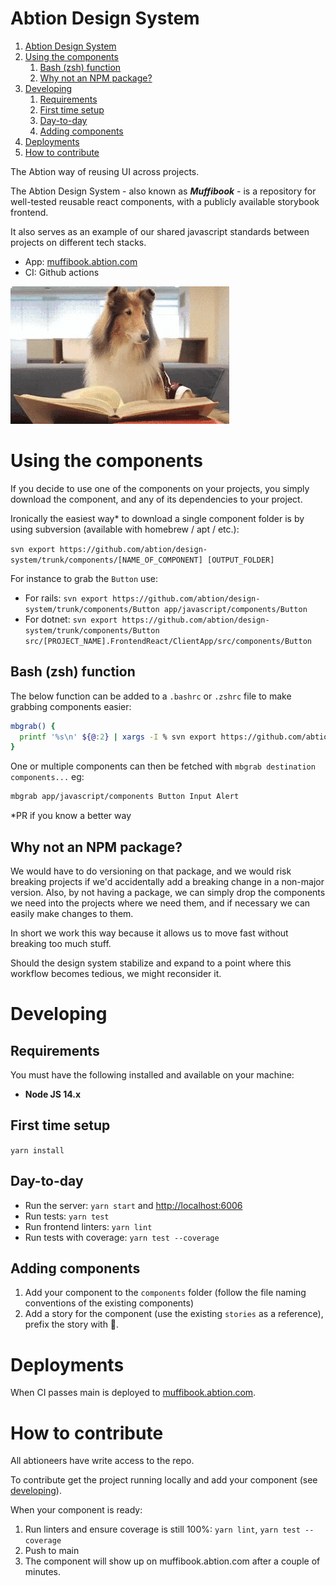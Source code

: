 # Abtion Design System

1. [Abtion Design System](#abtion-design-system)
2. [Using the components](#using-the-components)
   1. [Bash (zsh) function](#bash-zsh-function)
   2. [Why not an NPM package?](#why-not-an-npm-package)
3. [Developing](#developing)
   1. [Requirements](#requirements)
   2. [First time setup](#first-time-setup)
   3. [Day-to-day](#day-to-day)
   4. [Adding components](#adding-components)
4. [Deployments](#deployments)
5. [How to contribute](#how-to-contribute)

The Abtion way of reusing UI across projects.

The Abtion Design System - also known as **_Muffibook_** - is a repository for well-tested reusable react components, with a publicly available storybook frontend.

It also serves as an example of our shared javascript standards between projects on different tech stacks.

- App: [muffibook.abtion.com](https://muffibook.abtion.com)
- CI: Github actions

![muffibook](muffi-book.gif)

# Using the components

If you decide to use one of the components on your projects, you simply download the component, and any of its dependencies to your project.

Ironically the easiest way\* to download a single component folder is by using subversion (available with homebrew / apt / etc.):

`svn export https://github.com/abtion/design-system/trunk/components/[NAME_OF_COMPONENT] [OUTPUT_FOLDER]`

For instance to grab the `Button` use:

- For rails: `svn export https://github.com/abtion/design-system/trunk/components/Button app/javascript/components/Button`
- For dotnet: `svn export https://github.com/abtion/design-system/trunk/components/Button src/[PROJECT_NAME].FrontendReact/ClientApp/src/components/Button`

## Bash (zsh) function

The below function can be added to a `.bashrc` or `.zshrc` file to make grabbing components easier:

```sh
mbgrab() {
  printf '%s\n' ${@:2} | xargs -I % svn export https://github.com/abtion/design-system/trunk/components/% $1/% --force
}
```

One or multiple components can then be fetched with `mbgrab destination components...` eg:

```sh
mbgrab app/javascript/components Button Input Alert
```

\*PR if you know a better way

## Why not an NPM package?

We would have to do versioning on that package, and we would risk breaking projects if we'd accidentally add a breaking change in a non-major version. Also, by not having a package, we can simply drop the components we need into the projects where we need them, and if necessary we can easily make changes to them.

In short we work this way because it allows us to move fast without breaking too much stuff.

Should the design system stabilize and expand to a point where this workflow becomes tedious, we might reconsider it.

# Developing

## Requirements

You must have the following installed and available on your machine:

- **Node JS 14.x**

## First time setup

`yarn install`

## Day-to-day

- Run the server: `yarn start` and [http://localhost:6006](http://localhost:6006)
- Run tests: `yarn test`
- Run frontend linters: `yarn lint`
- Run tests with coverage: `yarn test --coverage`

## Adding components

1. Add your component to the `components` folder (follow the file naming conventions of the existing components)
2. Add a story for the component (use the existing `stories` as a reference), prefix the story with 🔎.

# Deployments

When CI passes main is deployed to [muffibook.abtion.com](https://muffibook.abtion.com).

# How to contribute

All abtioneers have write access to the repo.

To contribute get the project running locally and add your component (see [developing](#developing)).

When your component is ready:

1. Run linters and ensure coverage is still 100%: `yarn lint`, `yarn test --coverage`
2. Push to main
3. The component will show up on muffibook.abtion.com after a couple of minutes.
